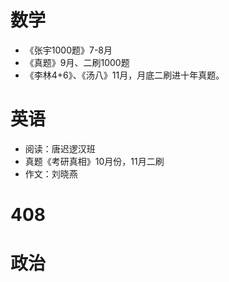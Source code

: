 # 数学

* 《张宇1000题》7-8月
* 《真题》9月、二刷1000题
* 《李林4+6》、《汤八》11月，月底二刷进十年真题。

# 英语

* 阅读：唐迟逻汉班
* 真题《考研真相》10月份，11月二刷
* 作文：刘晓燕

# 408



# 政治

